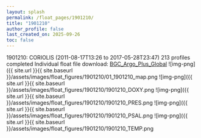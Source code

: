 ```yaml
---
layout: splash
permalink: /float_pages/1901210/
title: "1901210"
author_profile: false
last_created_on: 2025-09-26
toc: false
---
```

 
1901210: CORIOLIS (2011-08-17T13:26 to 2017-05-28T23:47)
213 profiles completed
Individual float file download: [BGC_Argo_Plus_Global](https://ftp.soest.hawaii.edu/bgc_argo_plus/Individual_Floats/outliers_removed/1901210_Sprof_processed.nc)
![img-png]({{ site.url }}{{ site.baseurl }}/assets/images/float_figures/1901210/01_1901210_map.png
![img-png]({{ site.url }}{{ site.baseurl }}/assets/images/float_figures/1901210/1901210_DOXY.png
![img-png]({{ site.url }}{{ site.baseurl }}/assets/images/float_figures/1901210/1901210_PRES.png
![img-png]({{ site.url }}{{ site.baseurl }}/assets/images/float_figures/1901210/1901210_PSAL.png
![img-png]({{ site.url }}{{ site.baseurl }}/assets/images/float_figures/1901210/1901210_TEMP.png
